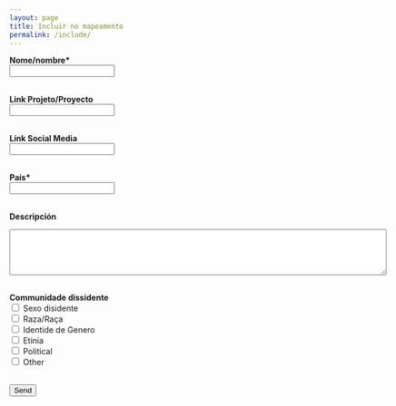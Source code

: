 ```yaml
---
layout: page
title: Incluir no mapeamento
permalink: /include/
---
```


<form action="https://formspree.io/f/mgedpgaw" method="POST">
  <label for="name" style="font-weight: bold">Nome/nombre*</label><br>
  <input type="text" id="name" name="name" required><br><br>
  
  <label for="link" style="font-weight: bold">Link Projeto/Proyecto</label><br>
  <input type="text" id="link" name="link" required><br><br>
  
  <label for="link" style="font-weight: bold">Link Social Media</label><br>
  <input type="text" id="socials" name="socials"><br><br>
  
  <label for="location" style="font-weight: bold">País*</label><br>
  <input type="text" id="location" name="location" required><br><br>
  
  <label for="description" style="font-weight: bold">Descripción</label>
  <textarea rows="5" cols="80" id="description" name="description" required></textarea><br><br>
  
  <label for="community" style="font-weight: bold">Communidade dissidente</label><br>
  <input type="checkbox" id="sexual_community" name="sexual_community" value="sexual">
  <label for="sexual_community">Sexo disidente</label><br>
  <input type="checkbox" id="race_community" name="race_community" value="race">
  <label for="race_community">Raza/Raça</label><br>
  <input type="checkbox" id="gender_community" name="gender_community" value="gender">
  <label for="gender_community">Identide de Genero</label><br>
  <input type="checkbox" id="ethnicity_community" name="ethnicity_community" value="ethnicity">
  <label for="ethnicity_community">Etinia</label><br>
  <input type="checkbox" id="political_community" name="political_community" value="political">
  <label for="political_community">Political</label><br>
  <input type="checkbox" id="other_community" name="other_community" value="other">
  <label for="other_community">Other</label>
  <br><br>
  
  <input type="submit" value="Send">
</form> 
